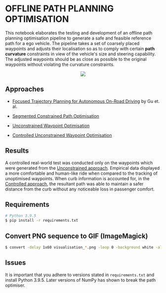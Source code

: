 # OFFLINE PATH PLANNING OPTIMISATION

This notebook elaborates the testing and development of an offline path planning optimisation pipeline to generate a safe and feasible reference path for a ego vehicle. The pipeline takes a set of coarsely placed waypoints and adjusts their localisation so as to comply with certain **path curvature** constraints in view of the vehicle's size and steering capability. The adjusted waypoints should be as close as possible to the original waypoints without violating the curvature constraints.

<div align="center">
	<img src="resources/vis.gif" />
</div>

## Approaches

- [Focused Trajectory Planning for Autonomous On-Road Driving](https://www.ri.cmu.edu/pub_files/2013/6/IV2013-Tianyu.pdf) by Gu et. al.

- [Segmented Constrained Path Optimisation](examples/constrained.ipynb)

- [Unconstrained Waypoint Optimisation](examples/unconstrained.ipynb)

- [Controlled Unconstrained Waypoint Optimisation](examples/controlled.ipynb)

## Results

A controlled real-world test was conducted only on the waypoints which were generated from the [Unconstrained approach](examples/unconstrained.ipynb). Empirical data displayed a more comfortable and human-like ride when compared to the tracking of unoptimised waypoints. When curb information is accounted for, in the [Controlled approach](examples/controlled.ipynb), the resultant path was able to maintain a safer distance from the curb without any noticeable loss in passenger comfort.

## Requirements

```bash
# Python 3.9.5
$ pip install -r requirements.txt
```

## Convert PNG sequence to GIF (ImageMagick)

```bash
$ convert -delay 1x60 visualisation_*.png -loop 0 -background white -alpha remove vis.gif
```

## Issues
It is important that you adhere to versions stated in `requirements.txt` and install Python 3.9.5. Later versions of NumPy has shown to break the path optimiser.
